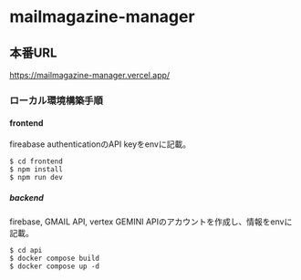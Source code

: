 # mailmagazine-manager

## 本番URL

https://mailmagazine-manager.vercel.app/

### ローカル環境構築手順

#### frontend
fireabase authenticationのAPI keyをenvに記載。
```
$ cd frontend
$ npm install
$ npm run dev
```

##### backend
firebase, GMAIL API, vertex GEMINI APIのアカウントを作成し、情報をenvに記載。
```
$ cd api
$ docker compose build
$ docker compose up -d
```

